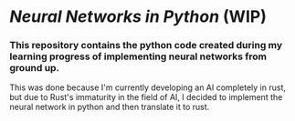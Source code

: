 # _Neural Networks in Python_ (WIP)

### This repository contains the python code created during my learning progress of implementing neural networks from ground up.

This was done because I'm currently developing an AI completely in rust, but due to Rust's immaturity in the field 
of AI, I decided to implement the neural network in python and then translate it to rust.
